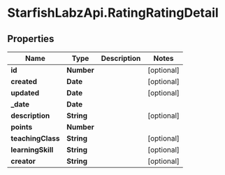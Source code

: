 # StarfishLabzApi.RatingRatingDetail

## Properties
Name | Type | Description | Notes
------------ | ------------- | ------------- | -------------
**id** | **Number** |  | [optional] 
**created** | **Date** |  | [optional] 
**updated** | **Date** |  | [optional] 
**_date** | **Date** |  | 
**description** | **String** |  | [optional] 
**points** | **Number** |  | 
**teachingClass** | **String** |  | [optional] 
**learningSkill** | **String** |  | [optional] 
**creator** | **String** |  | [optional] 
